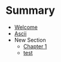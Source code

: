 # Summary

* [Welcome](README.md)
* [Ascii](ascii.adoc)
* New Section
   * [Chapter 1](chapter1.md)
   * [test](test.adoc)

